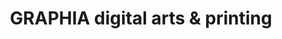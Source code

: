 ---
title: "GRAPHIA digital arts & printing"
url: /ciudad-autonoma-de-buenos-aires/graphia-digital-arts-und-printing/
shop: Kopieren
---